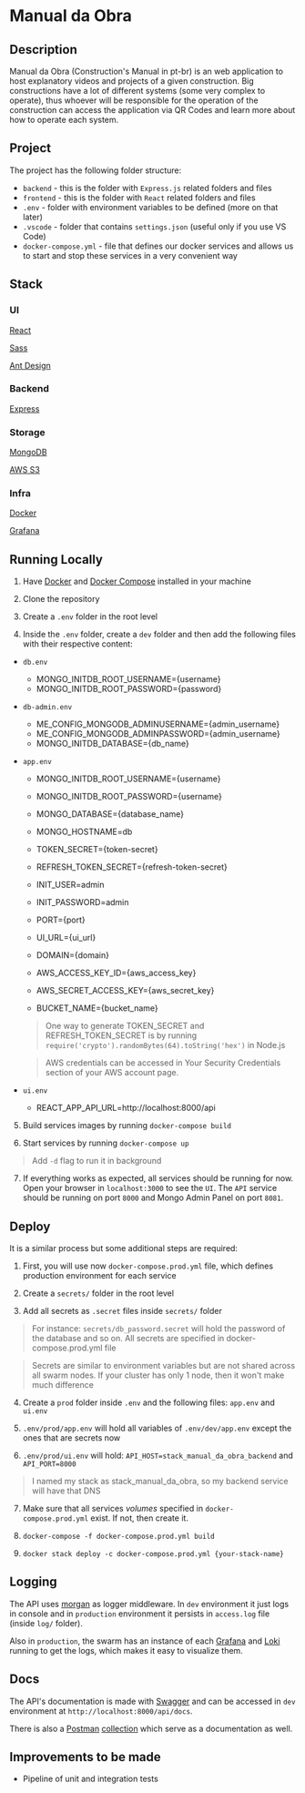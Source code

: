 # Manual da Obra

## Description
Manual da Obra (Construction's Manual in pt-br) is an web application to host explanatory videos and projects of a given construction. Big constructions have a lot of different systems (some very complex to operate), thus whoever will be responsible for the operation of the construction can access the application via QR Codes and learn more about how to operate each system.

## Project
The project has the following folder structure:

- `backend` - this is the folder with `Express.js` related folders and files
- `frontend` - this is the folder with `React` related folders and files
- `.env` - folder with environment variables to be defined (more on that later)
- `.vscode` - folder that contains `settings.json` (useful only if you use VS Code)
- `docker-compose.yml` - file that defines our docker services and allows us to start and stop these services in a very convenient way

## Stack

### UI
[React](https://reactjs.org/)

[Sass](https://sass-lang.com/)

[Ant Design](https://ant.design/docs/react/introduce)

### Backend
[Express](https://expressjs.com/)

### Storage
[MongoDB](https://www.mongodb.com/)

[AWS S3](https://aws.amazon.com/s3/)

### Infra
[Docker](https://docs.docker.com/)

[Grafana](https://grafana.com/)

## Running Locally
1. Have [Docker](https://docs.docker.com/get-docker/) and [Docker Compose](https://docs.docker.com/compose/install/) installed in your machine

2. Clone the repository

3. Create a `.env` folder in the root level

4. Inside the `.env` folder, create a `dev` folder and then add the following files with their respective content:

- `db.env`

  - MONGO_INITDB_ROOT_USERNAME={username}
  - MONGO_INITDB_ROOT_PASSWORD={password}

- `db-admin.env`

  - ME_CONFIG_MONGODB_ADMINUSERNAME={admin_username}
  - ME_CONFIG_MONGODB_ADMINPASSWORD={admin_username}
  - MONGO_INITDB_DATABASE={db_name}

- `app.env`

  - MONGO_INITDB_ROOT_USERNAME={username}
  - MONGO_INITDB_ROOT_PASSWORD={username}

  - MONGO_DATABASE={database_name}
  - MONGO_HOSTNAME=db

  - TOKEN_SECRET={token-secret}
  - REFRESH_TOKEN_SECRET={refresh-token-secret}

  - INIT_USER=admin
  - INIT_PASSWORD=admin

  - PORT={port}
  - UI_URL={ui_url}
  - DOMAIN={domain}

  - AWS_ACCESS_KEY_ID={aws_access_key}
  - AWS_SECRET_ACCESS_KEY={aws_secret_key}
  - BUCKET_NAME={bucket_name}

  > One way to generate TOKEN_SECRET and REFRESH_TOKEN_SECRET is by running `require('crypto').randomBytes(64).toString('hex')` in Node.js

  > AWS credentials can be accessed in Your Security Credentials section of your AWS account page.

- `ui.env`

  - REACT_APP_API_URL=http://localhost:8000/api

5. Build services images by running `docker-compose build`

6. Start services by running `docker-compose up`

> Add `-d` flag to run it in background

7. If everything works as expected, all services should be running for now. Open your browser in `localhost:3000` to see the `UI`. The `API` service should be running on port `8000` and Mongo Admin Panel on port `8081`.


## Deploy

It is a similar process but some additional steps are required:
  1. First, you will use now `docker-compose.prod.yml` file, which defines production environment for each service

  2. Create a `secrets/` folder in the root level

  3. Add all secrets as `.secret` files inside `secrets/` folder

  > For instance: `secrets/db_password.secret` will hold the password of the database and so on. All secrets are specified in docker-compose.prod.yml file

  > Secrets are similar to environment variables but are not shared across all swarm nodes. If your cluster has only 1 node, then it won't make much difference

  4. Create a `prod` folder inside `.env` and the following files: `app.env` and `ui.env`

  5. `.env/prod/app.env` will hold all variables of `.env/dev/app.env` except the ones that are secrets now

  6. `.env/prod/ui.env` will hold: `API_HOST=stack_manual_da_obra_backend` and `API_PORT=8000`

  > I named my stack as stack_manual_da_obra, so my backend service will have that DNS

  7. Make sure that all services _volumes_ specified in `docker-compose.prod.yml` exist. If not, then create it.

  8. `docker-compose -f docker-compose.prod.yml build`

  9. `docker stack deploy -c docker-compose.prod.yml {your-stack-name}`


## Logging

The API uses [morgan](https://github.com/expressjs/morgan) as logger middleware. In `dev` environment it just logs in console and in `production` environment it persists in `access.log` file (inside `log/` folder).

Also in `production`, the swarm has an instance of each [Grafana](https://grafana.com/) and [Loki](https://grafana.com/oss/loki/) running to get the logs, which makes it easy to visualize them.

## Docs

The API's documentation is made with [Swagger](https://swagger.io/) and can be accessed in `dev` environment at `http://localhost:8000/api/docs`.

There is also a [Postman](https://www.postman.com/) [collection](https://www.getpostman.com/collections/11f66e57095a1714f2b5) which serve as a documentation as well.

## Improvements to be made

- Pipeline of unit and integration tests
